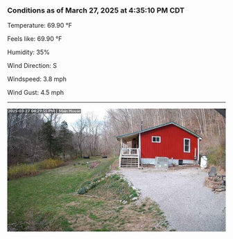 ### Conditions as of March 27, 2025 at 4:35:10 PM CDT 

Temperature: 69.90 &deg;F

Feels like: 69.90 &deg;F

Humidity: 35%

Wind Direction: S

Windspeed: 3.8 mph

Wind Gust: 4.5 mph

---

<img src="./images/latest.jpeg"/>

